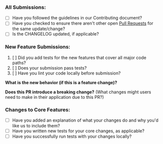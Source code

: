 <!-- SPDX-FileCopyrightText: 2025 The templig contributors.
     SPDX-License-Identifier: MPL-2.0
-->

### All Submissions:

* [ ] Have you followed the guidelines in our Contributing document?
* [ ] Have you checked to ensure there aren't other open
      [Pull Requests](../../../pulls) for the same update/change?
* [ ] Is the CHANGELOG updated, if applicable?

<!--
You can erase any parts of this template not applicable to your Pull Request.
-->

### New Feature Submissions:

1. [ ] Did you add tests for the new features that cover all major code paths?
2. [ ] Does your submission pass tests?
3. [ ] Have you lint your code locally before submission?

**What is the new behavior (if this is a feature change)?**

**Does this PR introduce a breaking change?**
(What changes might users need to make in their application due to this PR?)

### Changes to Core Features:

* [ ] Have you added an explanation of what your changes do and
      why you'd like us to include them?
* [ ] Have you written new tests for your core changes, as applicable?
* [ ] Have you successfully run tests with your changes locally?
